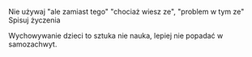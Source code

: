 Nie używaj "ale zamiast tego" "chociaż wiesz ze", "problem w tym ze"
Spisuj życzenia

Wychowywanie dzieci to sztuka nie nauka, lepiej nie popadać w samozachwyt. 